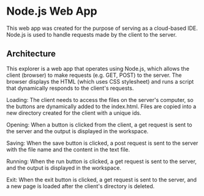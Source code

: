 # Node.js Web App

This web app was created for the purpose of serving as a cloud-based IDE. Node.js is used to handle requests made by the client to the server.

## Architecture

This explorer is a web app that operates using Node.js, which allows the client (browser) to make requests (e.g. GET, POST) to the server. The browser displays the HTML (which uses CSS stylesheet) and runs a script that dynamically responds to the client's requests.

Loading:
	The client needs to access the files on the server's computer, so the buttons are dynamically added to the index.html. Files are copied into a new directory created for the client with a unique ids.

Opening:
	When a button is clicked from the client, a get request is sent to the server and the output is displayed in the workspace.

Saving:
	When the save button is clicked, a post request is sent to the server with the file name and the content in the text file.

Running:
	When the run button is clicked, a get request is sent to the server, and the output is displayed in the workspace.

Exit:
	When the exit button is clicked, a get request is sent to the server, and a new page is loaded after the client's directory is deleted.
